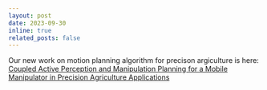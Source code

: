 ```yaml
---
layout: post
date: 2023-09-30
inline: true
related_posts: false
---
```


Our new work on motion planning algorithm for precison argiculture is here: [Coupled Active Perception and Manipulation Planning for a Mobile Manipulator in Precision Agriculture Applications](https://arxiv.org/abs/2309.16778)
